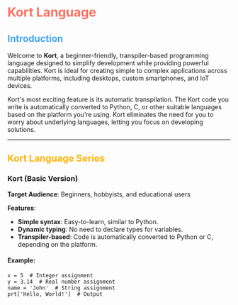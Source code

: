 # <span style="color: #ff6f61;">**Kort Language**</span>

## <span style="color: #42a5f5;">**Introduction**</span>

Welcome to **Kort**, a beginner-friendly, transpiler-based programming language designed to simplify development while providing powerful capabilities. Kort is ideal for creating simple to complex applications across multiple platforms, including desktops, custom smartphones, and IoT devices.

Kort's most exciting feature is its automatic transpilation. The Kort code you write is automatically converted to Python, C, or other suitable languages based on the platform you’re using. Kort eliminates the need for you to worry about underlying languages, letting you focus on developing solutions.

---

## <span style="color: #ffb300;">**Kort Language Series**</span>

### **Kort (Basic Version)**

**Target Audience**: Beginners, hobbyists, and educational users

**Features**:
- **Simple syntax**: Easy-to-learn, similar to Python.
- **Dynamic typing**: No need to declare types for variables.
- **Transpiler-based**: Code is automatically converted to Python or C, depending on the platform.

#### **Example:**
```kort
x = 5  # Integer assignment
y = 3.14  # Real number assignment
name = 'John'  # String assignment
prt['Hello, World!']  # Output
